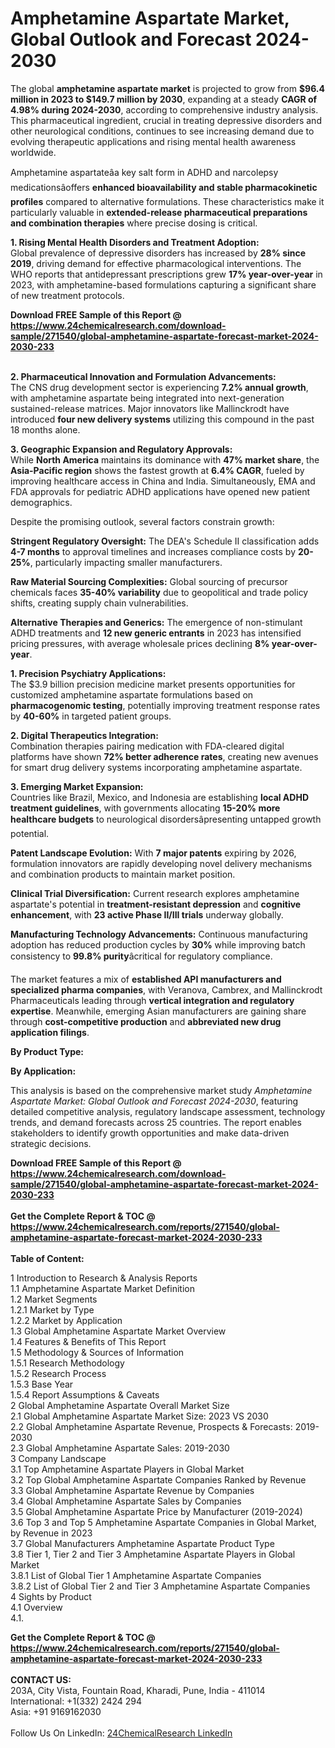 <h1>Amphetamine Aspartate Market, Global Outlook and Forecast 2024-2030</h1><p>The global <strong>amphetamine aspartate market</strong> is projected to grow from <strong>$96.4 million in 2023 to $149.7 million by 2030</strong>, expanding at a steady <strong>CAGR of 4.98% during 2024-2030</strong>, according to comprehensive industry analysis. This pharmaceutical ingredient, crucial in treating depressive disorders and other neurological conditions, continues to see increasing demand due to evolving therapeutic applications and rising mental health awareness worldwide.</p><p>Amphetamine aspartateâa key salt form in ADHD and narcolepsy medicationsâoffers <strong>enhanced bioavailability and stable pharmacokinetic profiles</strong> compared to alternative formulations. These characteristics make it particularly valuable in <strong>extended-release pharmaceutical preparations and combination therapies</strong> where precise dosing is critical.</p><p><strong>1. Rising Mental Health Disorders and Treatment Adoption:</strong><br>
Global prevalence of depressive disorders has increased by <strong>28% since 2019</strong>, driving demand for effective pharmacological interventions. The WHO reports that antidepressant prescriptions grew <strong>17% year-over-year</strong> in 2023, with amphetamine-based formulations capturing a significant share of new treatment protocols.</p><div><b>Download FREE Sample of this Report @ 
            <a href="https://www.24chemicalresearch.com/download-sample/271540/global-amphetamine-aspartate-forecast-market-2024-2030-233">
            https://www.24chemicalresearch.com/download-sample/271540/global-amphetamine-aspartate-forecast-market-2024-2030-233</a></b></div><br><p><strong>2. Pharmaceutical Innovation and Formulation Advancements:</strong><br>
The CNS drug development sector is experiencing <strong>7.2% annual growth</strong>, with amphetamine aspartate being integrated into next-generation sustained-release matrices. Major innovators like Mallinckrodt have introduced <strong>four new delivery systems</strong> utilizing this compound in the past 18 months alone.</p><p><strong>3. Geographic Expansion and Regulatory Approvals:</strong><br>
While <strong>North America</strong> maintains its dominance with <strong>47% market share</strong>, the <strong>Asia-Pacific region</strong> shows the fastest growth at <strong>6.4% CAGR</strong>, fueled by improving healthcare access in China and India. Simultaneously, EMA and FDA approvals for pediatric ADHD applications have opened new patient demographics.</p><p>Despite the promising outlook, several factors constrain growth:</p><p><strong>Stringent Regulatory Oversight:</strong> The DEA's Schedule II classification adds <strong>4-7 months</strong> to approval timelines and increases compliance costs by <strong>20-25%</strong>, particularly impacting smaller manufacturers.</p><p><strong>Raw Material Sourcing Complexities:</strong> Global sourcing of precursor chemicals faces <strong>35-40% variability</strong> due to geopolitical and trade policy shifts, creating supply chain vulnerabilities.</p><p><strong>Alternative Therapies and Generics:</strong> The emergence of non-stimulant ADHD treatments and <strong>12 new generic entrants</strong> in 2023 has intensified pricing pressures, with average wholesale prices declining <strong>8% year-over-year</strong>.</p><p><strong>1. Precision Psychiatry Applications:</strong><br>
The $3.9 billion precision medicine market presents opportunities for customized amphetamine aspartate formulations based on <strong>pharmacogenomic testing</strong>, potentially improving treatment response rates by <strong>40-60%</strong> in targeted patient groups.</p><p><strong>2. Digital Therapeutics Integration:</strong><br>
Combination therapies pairing medication with FDA-cleared digital platforms have shown <strong>72% better adherence rates</strong>, creating new avenues for smart drug delivery systems incorporating amphetamine aspartate.</p><p><strong>3. Emerging Market Expansion:</strong><br>
Countries like Brazil, Mexico, and Indonesia are establishing <strong>local ADHD treatment guidelines</strong>, with governments allocating <strong>15-20% more healthcare budgets</strong> to neurological disordersâpresenting untapped growth potential.</p><p><strong>Patent Landscape Evolution:</strong> With <strong>7 major patents</strong> expiring by 2026, formulation innovators are rapidly developing novel delivery mechanisms and combination products to maintain market position.</p><p><strong>Clinical Trial Diversification:</strong> Current research explores amphetamine aspartate's potential in <strong>treatment-resistant depression</strong> and <strong>cognitive enhancement</strong>, with <strong>23 active Phase II/III trials</strong> underway globally.</p><p><strong>Manufacturing Technology Advancements:</strong> Continuous manufacturing adoption has reduced production cycles by <strong>30%</strong> while improving batch consistency to <strong>99.8% purity</strong>âcritical for regulatory compliance.</p><p>The market features a mix of <strong>established API manufacturers and specialized pharma companies</strong>, with Veranova, Cambrex, and Mallinckrodt Pharmaceuticals leading through <strong>vertical integration and regulatory expertise</strong>. Meanwhile, emerging Asian manufacturers are gaining share through <strong>cost-competitive production</strong> and <strong>abbreviated new drug application filings</strong>.</p><p><strong>By Product Type:</strong></p><p><strong>By Application:</strong></p><p>This analysis is based on the comprehensive market study <em>Amphetamine Aspartate Market: Global Outlook and Forecast 2024-2030</em>, featuring detailed competitive analysis, regulatory landscape assessment, technology trends, and demand forecasts across 25 countries. The report enables stakeholders to identify growth opportunities and make data-driven strategic decisions.</p><div><b>Download FREE Sample of this Report @ 
            <a href="https://www.24chemicalresearch.com/download-sample/271540/global-amphetamine-aspartate-forecast-market-2024-2030-233">
            https://www.24chemicalresearch.com/download-sample/271540/global-amphetamine-aspartate-forecast-market-2024-2030-233</a></b></div><br><div><b>Get the Complete Report & TOC @ 
            <a href="https://www.24chemicalresearch.com/reports/271540/global-amphetamine-aspartate-forecast-market-2024-2030-233">
            https://www.24chemicalresearch.com/reports/271540/global-amphetamine-aspartate-forecast-market-2024-2030-233</a></b></div><br>
            <b>Table of Content:</b><p>1 Introduction to Research & Analysis Reports<br />
    1.1 Amphetamine Aspartate Market Definition<br />
    1.2 Market Segments<br />
        1.2.1 Market by Type<br />
        1.2.2 Market by Application<br />
    1.3 Global Amphetamine Aspartate Market Overview<br />
    1.4 Features & Benefits of This Report<br />
    1.5 Methodology & Sources of Information<br />
        1.5.1 Research Methodology<br />
        1.5.2 Research Process<br />
        1.5.3 Base Year<br />
        1.5.4 Report Assumptions & Caveats<br />
2 Global Amphetamine Aspartate Overall Market Size<br />
    2.1 Global Amphetamine Aspartate Market Size: 2023 VS 2030<br />
    2.2 Global Amphetamine Aspartate Revenue, Prospects & Forecasts: 2019-2030<br />
    2.3 Global Amphetamine Aspartate Sales: 2019-2030<br />
3 Company Landscape<br />
    3.1 Top Amphetamine Aspartate Players in Global Market<br />
    3.2 Top Global Amphetamine Aspartate Companies Ranked by Revenue<br />
    3.3 Global Amphetamine Aspartate Revenue by Companies<br />
    3.4 Global Amphetamine Aspartate Sales by Companies<br />
    3.5 Global Amphetamine Aspartate Price by Manufacturer (2019-2024)<br />
    3.6 Top 3 and Top 5 Amphetamine Aspartate Companies in Global Market, by Revenue in 2023<br />
    3.7 Global Manufacturers Amphetamine Aspartate Product Type<br />
    3.8 Tier 1, Tier 2 and Tier 3 Amphetamine Aspartate Players in Global Market<br />
        3.8.1 List of Global Tier 1 Amphetamine Aspartate Companies<br />
        3.8.2 List of Global Tier 2 and Tier 3 Amphetamine Aspartate Companies<br />
4 Sights by Product<br />
    4.1 Overview<br />
        4.1.</p><div><b>Get the Complete Report & TOC @ 
            <a href="https://www.24chemicalresearch.com/reports/271540/global-amphetamine-aspartate-forecast-market-2024-2030-233">
            https://www.24chemicalresearch.com/reports/271540/global-amphetamine-aspartate-forecast-market-2024-2030-233</a></b></div><br><b>CONTACT US:</b><br>
            203A, City Vista, Fountain Road, Kharadi, Pune, India - 411014<br>
            International: +1(332) 2424 294<br>
            Asia: +91 9169162030 <br><br>
            Follow Us On LinkedIn: <a href="https://www.linkedin.com/company/24chemicalresearch/">24ChemicalResearch LinkedIn</a>